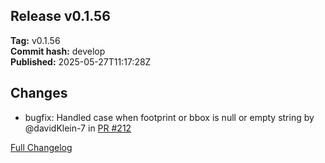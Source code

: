 ## Release v0.1.56  
**Tag:** v0.1.56  
**Commit hash:** develop  
**Published:** 2025-05-27T11:17:28Z  

## Changes
* bugfix: Handled case when footprint or bbox is null or empty string by @davidKlein-7 in [PR #212](https://github.com/getappsh/agent-ui/pull/212)  

[Full Changelog](https://github.com/getappsh/agent-ui/compare/v0.1.55...v0.1.56)
```